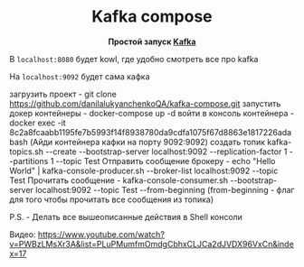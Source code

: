 <p align="center">
    <div align="center">
        <h1>Kafka compose</h1>
        <p>
            <b>Простой запуск <a href="https://kafka.apache.org/uses">Kafka</a> </b>
        </p>
    </div>
</p>


В `localhost:8080` будет kowl, где удобно смотреть все про kafka

На `localhost:9092` будет сама кафка


загрузить проект - git clone https://github.com/danilalukyanchenkoQA/kafka-compose.git
запустить докер контейнеры - docker-compose up -d
войти в консоль контейнера - docker exec -it 8c2a8fcaabb1195fe7b5993f14f8938780da9cdfa1075f67d8863e1817226ada bash (Айди контейнера кафки на порту 9092:9092)
создать топик kafka-topics.sh --create --bootstrap-server localhost:9092 --replication-factor 1 --partitions 1 --topic Test 
Отправить сообщение брокеру - echo "Hello World" | kafka-console-producer.sh --broker-list localhost:9092 --topic Test
Прочитать сообщение - kafka-console-consumer.sh --bootstrap-server localhost:9092 --topic Test --from-beginning    (from-beginning  - флаг для того чтобы прочитать все сообщения из топика)




P.S. - Делать все вышеописанные действия в Shell консоли

Видео: https://www.youtube.com/watch?v=PWBzLMsXr3A&list=PLuPMumfmOmdgCbhxCLJCa2dJVDX96VxCn&index=17
